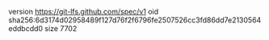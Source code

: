 version https://git-lfs.github.com/spec/v1
oid sha256:6d3174d02958489f127d76f2f6796fe2507526cc3fd86dd7e2130564eddbcdd0
size 7702
